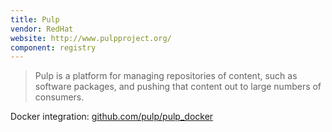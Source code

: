 ```yaml
---
title: Pulp
vendor: RedHat
website: http://www.pulpproject.org/
component: registry
---
```

> Pulp is a platform for managing repositories of content, such as software packages, and pushing that content out to large numbers of consumers.

Docker integration: [github.com/pulp/pulp_docker](https://github.com/pulp/pulp_docker)
